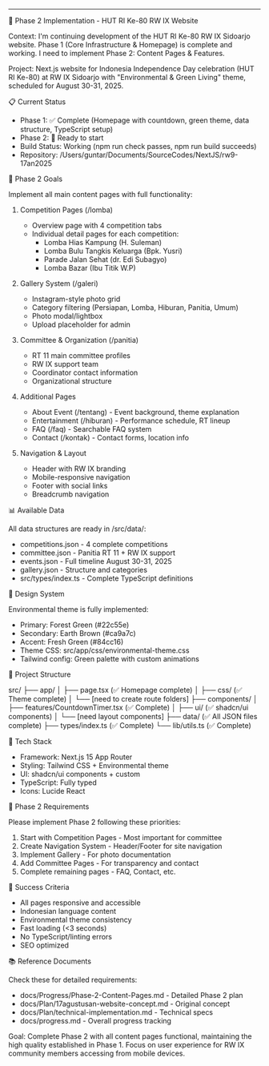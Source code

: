 ---

🚀 Phase 2 Implementation - HUT RI Ke-80 RW IX Website

Context: I'm continuing development of the HUT RI Ke-80 RW IX Sidoarjo website. Phase 1 (Core
Infrastructure & Homepage) is complete and working. I need to implement Phase 2: Content Pages &
Features.

Project: Next.js website for Indonesia Independence Day celebration (HUT RI Ke-80) at RW IX Sidoarjo
with "Environmental & Green Living" theme, scheduled for August 30-31, 2025.

📋 Current Status

- Phase 1: ✅ Complete (Homepage with countdown, green theme, data structure, TypeScript setup)
- Phase 2: 🚧 Ready to start
- Build Status: Working (npm run check passes, npm run build succeeds)
- Repository: /Users/guntar/Documents/SourceCodes/NextJS/rw9-17an2025

🎯 Phase 2 Goals

Implement all main content pages with full functionality:

1. Competition Pages (/lomba)


    - Overview page with 4 competition tabs
    - Individual detail pages for each competition:
        - Lomba Hias Kampung (H. Suleman)
      - Lomba Bulu Tangkis Keluarga (Bpk. Yusri)
      - Parade Jalan Sehat (dr. Edi Subagyo)
      - Lomba Bazar (Ibu Titik W.P)

2. Gallery System (/galeri)


    - Instagram-style photo grid
    - Category filtering (Persiapan, Lomba, Hiburan, Panitia, Umum)
    - Photo modal/lightbox
    - Upload placeholder for admin

3. Committee & Organization (/panitia)


    - RT 11 main committee profiles
    - RW IX support team
    - Coordinator contact information
    - Organizational structure

4. Additional Pages


    - About Event (/tentang) - Event background, theme explanation
    - Entertainment (/hiburan) - Performance schedule, RT lineup
    - FAQ (/faq) - Searchable FAQ system
    - Contact (/kontak) - Contact forms, location info

5. Navigation & Layout


    - Header with RW IX branding
    - Mobile-responsive navigation
    - Footer with social links
    - Breadcrumb navigation

📊 Available Data

All data structures are ready in /src/data/:

- competitions.json - 4 complete competitions
- committee.json - Panitia RT 11 + RW IX support
- events.json - Full timeline August 30-31, 2025
- gallery.json - Structure and categories
- src/types/index.ts - Complete TypeScript definitions

🎨 Design System

Environmental theme is fully implemented:

- Primary: Forest Green (#22c55e)
- Secondary: Earth Brown (#ca9a7c)
- Accent: Fresh Green (#84cc16)
- Theme CSS: src/app/css/environmental-theme.css
- Tailwind config: Green palette with custom animations

📁 Project Structure

src/
├── app/
│ ├── page.tsx (✅ Homepage complete)
│ ├── css/ (✅ Theme complete)
│ └── [need to create route folders]
├── components/
│ ├── features/CountdownTimer.tsx (✅ Complete)
│ ├── ui/ (✅ shadcn/ui components)
│ └── [need layout components]
├── data/ (✅ All JSON files complete)
├── types/index.ts (✅ Complete)
└── lib/utils.ts (✅ Complete)

🔧 Tech Stack

- Framework: Next.js 15 App Router
- Styling: Tailwind CSS + Environmental theme
- UI: shadcn/ui components + custom
- TypeScript: Fully typed
- Icons: Lucide React

📝 Phase 2 Requirements

Please implement Phase 2 following these priorities:

1. Start with Competition Pages - Most important for committee
2. Create Navigation System - Header/Footer for site navigation
3. Implement Gallery - For photo documentation
4. Add Committee Pages - For transparency and contact
5. Complete remaining pages - FAQ, Contact, etc.

🎯 Success Criteria

- All pages responsive and accessible
- Indonesian language content
- Environmental theme consistency
- Fast loading (<3 seconds)
- No TypeScript/linting errors
- SEO optimized

📚 Reference Documents

Check these for detailed requirements:

- docs/Progress/Phase-2-Content-Pages.md - Detailed Phase 2 plan
- docs/Plan/17agustusan-website-concept.md - Original concept
- docs/Plan/technical-implementation.md - Technical specs
- docs/progress.md - Overall progress tracking

Goal: Complete Phase 2 with all content pages functional, maintaining the high quality established in
Phase 1. Focus on user experience for RW IX community members accessing from mobile devices.

